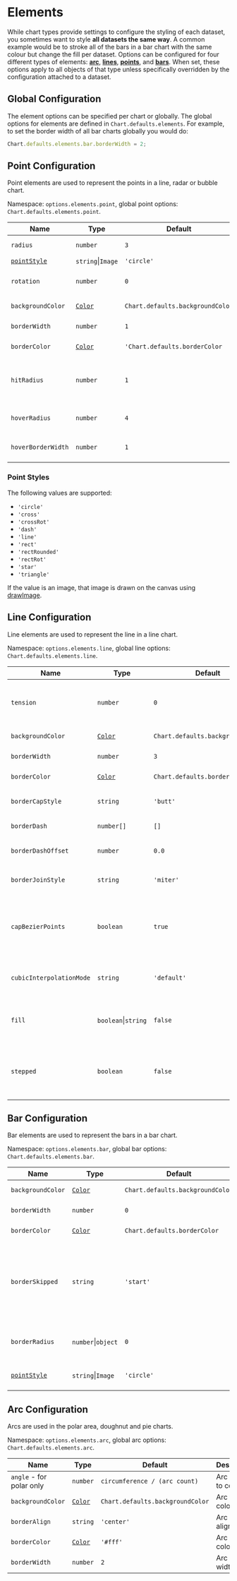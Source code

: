 # Elements

While chart types provide settings to configure the styling of each dataset, you sometimes want to style **all datasets the same way**. A common example would be to stroke all of the bars in a bar chart with the same colour but change the fill per dataset. Options can be configured for four different types of elements: **[arc](#arc-configuration)**, **[lines](#line-configuration)**, **[points](#point-configuration)**, and **[bars](#bar-configuration)**. When set, these options apply to all objects of that type unless specifically overridden by the configuration attached to a dataset.

## Global Configuration

The element options can be specified per chart or globally. The global options for elements are defined in `Chart.defaults.elements`. For example, to set the border width of all bar charts globally you would do:

```javascript
Chart.defaults.elements.bar.borderWidth = 2;
```

## Point Configuration

Point elements are used to represent the points in a line, radar or bubble chart.

Namespace: `options.elements.point`, global point options: `Chart.defaults.elements.point`.

| Name                          | Type                            | Default                          | Description                                           |
| ----------------------------- | ------------------------------- | -------------------------------- | ----------------------------------------------------- |
| `radius`                      | `number`                        | `3`                              | Point radius.                                         |
| [`pointStyle`](#point-styles) | `string`\|`Image`               | `'circle'`                       | Point style.                                          |
| `rotation`                    | `number`                        | `0`                              | Point rotation (in degrees).                          |
| `backgroundColor`             | [`Color`](../general/colors.md) | `Chart.defaults.backgroundColor` | Point fill color.                                     |
| `borderWidth`                 | `number`                        | `1`                              | Point stroke width.                                   |
| `borderColor`                 | [`Color`](../general/colors.md) | `'Chart.defaults.borderColor`    | Point stroke color.                                   |
| `hitRadius`                   | `number`                        | `1`                              | Extra radius added to point radius for hit detection. |
| `hoverRadius`                 | `number`                        | `4`                              | Point radius when hovered.                            |
| `hoverBorderWidth`            | `number`                        | `1`                              | Stroke width when hovered.                            |

### Point Styles

The following values are supported:

- `'circle'`
- `'cross'`
- `'crossRot'`
- `'dash'`
- `'line'`
- `'rect'`
- `'rectRounded'`
- `'rectRot'`
- `'star'`
- `'triangle'`

If the value is an image, that image is drawn on the canvas using [drawImage](https://developer.mozilla.org/en/docs/Web/API/CanvasRenderingContext2D/drawImage).

## Line Configuration

Line elements are used to represent the line in a line chart.

Namespace: `options.elements.line`, global line options: `Chart.defaults.elements.line`.

| Name                     | Type                          | Default                          | Description                                                                                                            |
| ------------------------ | ----------------------------- | -------------------------------- | ---------------------------------------------------------------------------------------------------------------------- |
| `tension`                | `number`                      | `0`                              | Bézier curve tension (`0` for no Bézier curves).                                                                       |
| `backgroundColor`        | [`Color`](/general/colors.md) | `Chart.defaults.backgroundColor` | Line fill color.                                                                                                       |
| `borderWidth`            | `number`                      | `3`                              | Line stroke width.                                                                                                     |
| `borderColor`            | [`Color`](/general/colors.md) | `Chart.defaults.borderColor`     | Line stroke color.                                                                                                     |
| `borderCapStyle`         | `string`                      | `'butt'`                         | Line cap style. See [MDN](https://developer.mozilla.org/en/docs/Web/API/CanvasRenderingContext2D/lineCap).             |
| `borderDash`             | `number[]`                    | `[]`                             | Line dash. See [MDN](https://developer.mozilla.org/en-US/docs/Web/API/CanvasRenderingContext2D/setLineDash).           |
| `borderDashOffset`       | `number`                      | `0.0`                            | Line dash offset. See [MDN](https://developer.mozilla.org/en-US/docs/Web/API/CanvasRenderingContext2D/lineDashOffset). |
| `borderJoinStyle`        | `string`                      | `'miter'`                        | Line join style. See [MDN](https://developer.mozilla.org/en-US/docs/Web/API/CanvasRenderingContext2D/lineJoin).        |
| `capBezierPoints`        | `boolean`                     | `true`                           | `true` to keep Bézier control inside the chart, `false` for no restriction.                                            |
| `cubicInterpolationMode` | `string`                      | `'default'`                      | Interpolation mode to apply. [See more...](/charts/line.md/#cubicinterpolationmode)                                    |
| `fill`                   | `boolean`\|`string`           | `false`                          | How to fill the area under the line. See [area charts](/charts/area.md#filling-modes).                                 |
| `stepped`                | `boolean`                     | `false`                          | `true` to show the line as a stepped line (`tension` will be ignored).                                                 |

## Bar Configuration

Bar elements are used to represent the bars in a bar chart.

Namespace: `options.elements.bar`, global bar options: `Chart.defaults.elements.bar`.

| Name                          | Type                          | Default                          | Description                                                                                |
| ----------------------------- | ----------------------------- | -------------------------------- | ------------------------------------------------------------------------------------------ |
| `backgroundColor`             | [`Color`](/general/colors.md) | `Chart.defaults.backgroundColor` | Bar fill color.                                                                            |
| `borderWidth`                 | `number`                      | `0`                              | Bar stroke width.                                                                          |
| `borderColor`                 | [`Color`](/general/colors.md) | `Chart.defaults.borderColor`     | Bar stroke color.                                                                          |
| `borderSkipped`               | `string`                      | `'start'`                        | Skipped (excluded) border: `'start'`, `'end'`, `'bottom'`, `'left'`, `'top'` or `'right'`. |
| `borderRadius`                | `number`\|`object`            | `0`                              | The bar border radius (in pixels).                                                         |
| [`pointStyle`](#point-styles) | `string`\|`Image`             | `'circle'`                       | Style of the point for legend.                                                             |

## Arc Configuration

Arcs are used in the polar area, doughnut and pie charts.

Namespace: `options.elements.arc`, global arc options: `Chart.defaults.elements.arc`.

| Name                     | Type                          | Default                          | Description           |
| ------------------------ | ----------------------------- | -------------------------------- | --------------------- |
| `angle` - for polar only | `number`                      | `circumference / (arc count)`    | Arc angle to cover.   |
| `backgroundColor`        | [`Color`](/general/colors.md) | `Chart.defaults.backgroundColor` | Arc fill color.       |
| `borderAlign`            | `string`                      | `'center'`                       | Arc stroke alignment. |
| `borderColor`            | [`Color`](/general/colors.md) | `'#fff'`                         | Arc stroke color.     |
| `borderWidth`            | `number`                      | `2`                              | Arc stroke width.     |
